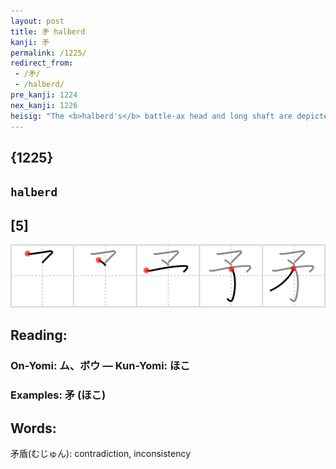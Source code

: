 ```yaml
---
layout: post
title: 矛 halberd
kanji: 矛
permalink: /1225/
redirect_from:
 - /矛/
 - /halberd/
pre_kanji: 1224
nex_kanji: 1226
heisig: "The <b>halberd's</b> battle-ax head and long shaft are depicted here. Take care with the number and order of the strokes."
---
```


## {1225}

## `halberd`

## [5]

<div class="stroke"><img src="../images/E79F9B.png" /></div>

## Reading:

### On-Yomi: ム、ボウ &mdash; Kun-Yomi: ほこ

### Examples: 矛 (ほこ)

## Words:

矛盾(むじゅん): contradiction, inconsistency
